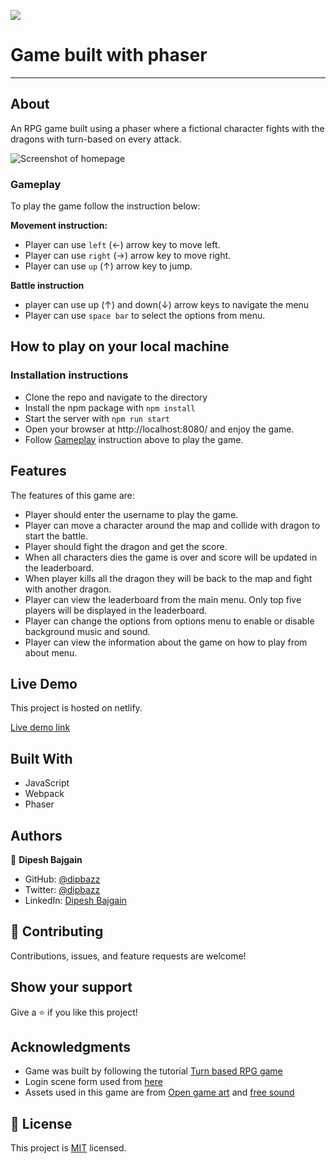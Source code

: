 


![](https://img.shields.io/badge/Microverse-blueviolet)

# Game built with phaser
---
## About

An RPG game built using a phaser where a fictional character fights with the dragons with turn-based on every attack.

![Screenshot of homepage](./game-play.gif)

### Gameplay

To play the game follow the instruction below:

**Movement instruction:**
- Player can use `left` (&#8592;) arrow key to move left.
- Player can use `right` (&#8594;) arrow key to move right.
- Player can use `up` (&#8593;) arrow key to jump.

**Battle instruction**
- player can use up (&#8593;) and down(&#8595;) arrow keys to navigate the menu
- Player can use `space bar` to select the options from menu.


## How to play on your local machine

### Installation instructions

- Clone the repo and navigate to the directory
- Install the npm package with `npm install`
- Start the server with `npm run start`
- Open your browser at http://localhost:8080/ and enjoy the game.
- Follow [Gameplay](#gameplay) instruction above to play the game.
## Features

The features of this game are:

- Player should enter the username to play the game.
- Player can move a character around the map and collide with dragon to start the battle.
- Player should fight the dragon and get the score.
- When all characters dies the game is over and score will be updated in the leaderboard.
- When player kills all the dragon they will be back to the map and fight with another dragon.
- Player can view the leaderboard from the main menu. Only top five players will be displayed in the leaderboard.
- Player can change the options from options menu to enable or disable background music and sound.
- Player can view the information about the game on how to play from about menu.


## Live Demo

This project is hosted on netlify.

[Live demo link]()

## Built With

- JavaScript
- Webpack
- Phaser

## Authors

👤 **Dipesh Bajgain**

- GitHub: [@dipbazz](https://github.com/dipbazz)
- Twitter: [@dipbazz](https://twitter.com/dipbazz)
- LinkedIn: [Dipesh Bajgain](https://www.linkedin.com/in/dipbazz/)

## 🤝 Contributing

Contributions, issues, and feature requests are welcome!

## Show your support

Give a ⭐️ if you like this project!

## Acknowledgments

- Game was built by following the tutorial [Turn based RPG game](https://gamedevacademy.org/how-to-create-a-turn-based-rpg-game-in-phaser-3-part-1/)
- Login scene form used from [here](https://github.com/photonstorm/phaser3-examples/blob/master/public/assets/text/loginform.html)
- Assets used in this game are from [Open game art](https://opengameart.org/) and [free sound](https://freesound.org/)

## 📝 License

This project is [MIT](./LICENSE) licensed.
